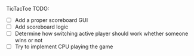 TicTacToe TODO:
- [ ] Add a proper scoreboard GUI
- [ ] Add scoreboard logic
- [ ] Determine how switching active player should work whether someone wins or not
- [ ] Try to implement CPU playing the game